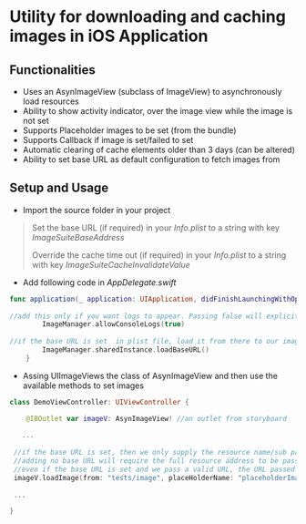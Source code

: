 
# Utility for downloading and caching images in iOS Application

## Functionalities

* Uses an AsynImageView (subclass of ImageView) to asynchronously load resources
* Ability to show activity indicator, over the image view while the image is not set 
* Supports Placeholder images to be set (from the bundle)
* Supports Callback if image is set/failed to set
* Automatic clearing of cache elements older than 3 days (can be altered)
* Ability to set base URL as default configuration to fetch images from

## Setup and Usage
* Import the source folder in your project 
> Set the base URL (if required) in your _Info.plist_ to a string with key _ImageSuiteBaseAddress_
> 
> Override the cache time out (if required) in your _Info.plist_ to a string with key _ImageSuiteCacheInvalidateValue_

* Add following code in _AppDelegate.swift_

``` swift
func application(_ application: UIApplication, didFinishLaunchingWithOptions launchOptions: [UIApplicationLaunchOptionsKey: Any]?) -> Bool {
		
//add this only if you want logs to appear. Passing false will explicitly prevent logging. Default set to false
        ImageManager.allowConsoleLogs(true)
        
//if the base URL is set  in plist file, load it from there to our image manager
        ImageManager.sharedInstance.loadBaseURL()
    }
```
* Assing UIImageViews the class of AsynImageView and then use the available methods to set images
        
``` swift
class DemoViewController: UIViewController {

    @IBOutlet var imageV: AsynImageView! //an outlet from storyboard
    
   ...
   
 //if the base URL is set, then we only supply the resource name/sub path to the function calls
 //adding no base URL will require the full resource address to be passed
 //even if the base URL is set and we pass a valid URL, the URL passed will be used to fetch the resource
 imageV.loadImage(from: "tests/image", placeHolderName: "placeholderImage", completion: { isSuccess in print("Status: \(isSuccess)")})
 
 ...

}

```
